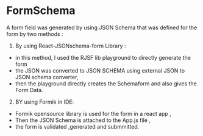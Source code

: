 # FormSchema
A form field was generated by using JSON Schema that was defined for the form by two methods :

1. By using React-JSONschema-form Library :

- in this method, I used the RJSF lib playground to directly generate the form 
- the JSON was converted to JSON SCHEMA using  external JSON to JSON schema converter,
- then the playground directly creates the Schemaform and also gives the Form Data.


2. BY using Formik  in IDE:

- Formik opensource library is used for the form in a react app ,
- Then the JSON Schema is attached to the App.js file ,
- the form is validated ,generated and submmitted.

